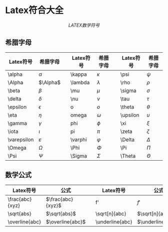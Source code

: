 # Latex符合大全

$$LATEX 数学符号$$

## 希腊字母

|Latex符号|希腊字母||Latex符号|希腊字母||Latex符号|希腊字母|
|--------|--------|-|---|-----------|-|---|-----------|
|\alpha|$\alpha$||\kappa|$\kappa$||\psi|$\psi$|
|\Alpha|$\Alpha$||\lambda|$\lambda$||\rho|$\rho$|
|\beta|$\beta$||\mu|$\mu$||\sigma|$\sigma$|
|\delta|$\delta$||\nu|$\nu$||\tau|$\tau$|
|\epsilon|$\epsilon$||o|$o$||\theta|$\theta$|
|\eta|$\eta$||omega|$\omega$||\upsilon|$\upsilon$|
|\gamma|$\gamma$||phi|$\phi$||\xi|$\xi$|
|\iota|$\iota$||pi|$\pi$||\zeta|$\zeta$|
|\varepsilon|$\varepsilon$||\varphi|$\varphi$||\Delta|$\Delta$|
|\Omega|$\Omega$||\Phi|$\Phi$||\Pi|$\Pi$|
|\Psi|$\Psi$||\Sigma|$\Sigma$||\Theta|$\Theta$|

## 数学公式

|Latex符号|公式||Latex符号|公式|
|--------|----|-|--------|----|
|\frac{abc}{xyz}|$\frac{abc}{xyz}$||f'|$f'$|
|\sqrt{abs}|$\sqrt{abs}$||\sqrt[n]{abc}|$\sqrt[n]{abc}$|
|\overline{abc}|$\overline{abc}$||\underline{abc}|$\underline{abc}$|
